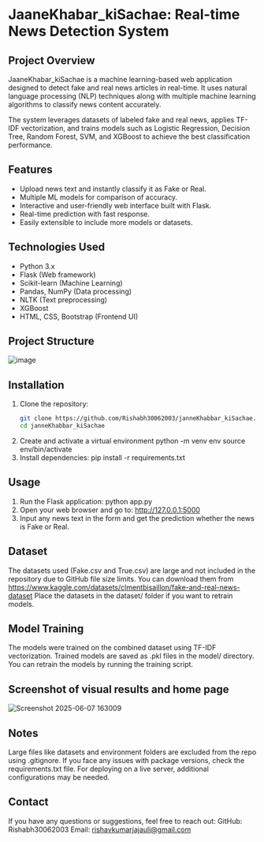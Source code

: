 # JaaneKhabar_kiSachae: Real-time News Detection System

## Project Overview
JaaneKhabar_kiSachae is a machine learning-based web application designed to detect fake and real news articles in real-time. It uses natural language processing (NLP) techniques along with multiple machine learning algorithms to classify news content accurately.

The system leverages datasets of labeled fake and real news, applies TF-IDF vectorization, and trains models such as Logistic Regression, Decision Tree, Random Forest, SVM, and XGBoost to achieve the best classification performance.

## Features
- Upload news text and instantly classify it as Fake or Real.
- Multiple ML models for comparison of accuracy.
- Interactive and user-friendly web interface built with Flask.
- Real-time prediction with fast response.
- Easily extensible to include more models or datasets.

## Technologies Used
- Python 3.x
- Flask (Web framework)
- Scikit-learn (Machine Learning)
- Pandas, NumPy (Data processing)
- NLTK (Text preprocessing)
- XGBoost
- HTML, CSS, Bootstrap (Frontend UI)

## Project Structure
![image](https://github.com/user-attachments/assets/460ccee0-143a-40b4-b674-3347c74a026b)


## Installation

1. Clone the repository:
   ```bash
   git clone https://github.com/Rishabh30062003/janneKhabbar_kiSachae.git
   cd janneKhabbar_kiSachae
2. Create and activate a virtual environment
python -m venv env
source env/bin/activate
3. Install dependencies:
   pip install -r requirements.txt

## Usage

1. Run the Flask application:
python app.py
2. Open your web browser and go to:
http://127.0.0.1:5000
3. Input any news text in the form and get the prediction whether the news is Fake or Real.

## Dataset
The datasets used (Fake.csv and True.csv) are large and not included in the repository due to GitHub file size limits.
You can download them from https://www.kaggle.com/datasets/clmentbisaillon/fake-and-real-news-dataset
Place the datasets in the dataset/ folder if you want to retrain models.

## Model Training
The models were trained on the combined dataset using TF-IDF vectorization.
Trained models are saved as .pkl files in the model/ directory.
You can retrain the models by running the training script.

## Screenshot of visual results and home page
![Screenshot 2025-06-07 163009](https://github.com/user-attachments/assets/8c13ad27-a783-4eee-aab4-e2f1d1c50aef)


## Notes
Large files like datasets and environment folders are excluded from the repo using .gitignore.
If you face any issues with package versions, check the requirements.txt file.
For deploying on a live server, additional configurations may be needed.

## Contact
If you have any questions or suggestions, feel free to reach out:
GitHub: Rishabh30062003
Email: rishavkumarjajauli@gmail.com

